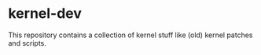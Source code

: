 # kernel-dev

This repository contains a collection of kernel stuff like (old) kernel patches
and scripts.
